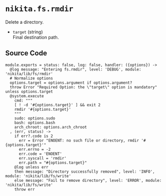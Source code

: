 
# `nikita.fs.rmdir`

Delete a directory.

* `target` (string)   
  Final destination path.

## Source Code

    module.exports = status: false, log: false, handler: ({options}) ->
      @log message: "Entering fs.rmdir", level: 'DEBUG', module: 'nikita/lib/fs/rmdir'
      # Normalize options
      options.target = options.argument if options.argument?
      throw Error "Required Option: the \"target\" option is mandatory" unless options.target
      @system.execute
        cmd: """
        [ ! -d '#{options.target}' ] && exit 2
        rmdir '#{options.target}'
        """
        sudo: options.sudo
        bash: options.bash
        arch_chroot: options.arch_chroot
      , (err, status) ->
        if err?.code is 2
          err = Error "ENOENT: no such file or directory, rmdir '#{options.target}'"
          err.errno = -2
          err.code = 'ENOENT'
          err.syscall = 'rmdir'
          err.path = "#{options.target}"
        @log unless err
        then message: "Directory successfully removed", level: 'INFO', module: 'nikita/lib/fs/write'
        else message: "Fail to remove directory", level: 'ERROR', module: 'nikita/lib/fs/write'
        throw err
